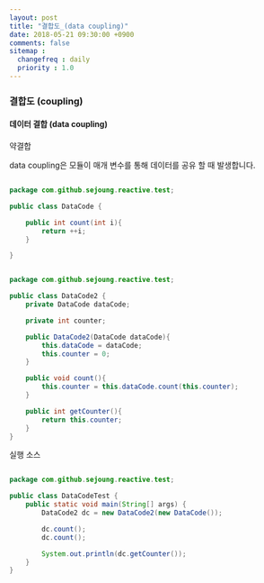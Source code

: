 ```yaml
---
layout: post
title: "결합도_(data coupling)"
date: 2018-05-21 09:30:00 +0900
comments: false
sitemap :
  changefreq : daily
  priority : 1.0
---
```


### 결합도 (coupling)

#### 데이터 결합 (data coupling)
 
약결합

data coupling은 모듈이 매개 변수를 통해 데이터를 공유 할 때 발생합니다.

```java

package com.github.sejoung.reactive.test;

public class DataCode {

    public int count(int i){
        return ++i;
    }

}


```

```java

package com.github.sejoung.reactive.test;

public class DataCode2 {
    private DataCode dataCode;

    private int counter;

    public DataCode2(DataCode dataCode){
        this.dataCode = dataCode;
        this.counter = 0;
    }

    public void count(){
        this.counter = this.dataCode.count(this.counter);
    }

    public int getCounter(){
        return this.counter;
    }
}


```
실행 소스 

```java

package com.github.sejoung.reactive.test;

public class DataCodeTest {
    public static void main(String[] args) {
        DataCode2 dc = new DataCode2(new DataCode());

        dc.count();
        dc.count();

        System.out.println(dc.getCounter());
    }
}


```